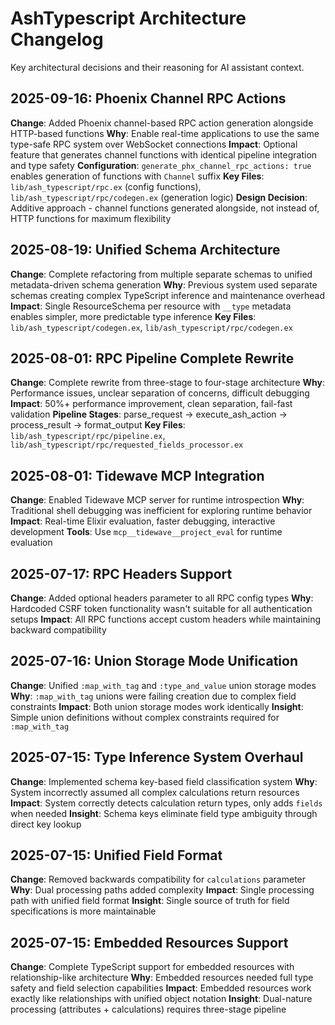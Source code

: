 <!--
SPDX-FileCopyrightText: 2025 Torkild G. Kjevik

SPDX-License-Identifier: MIT
-->

# AshTypescript Architecture Changelog

Key architectural decisions and their reasoning for AI assistant context.

## 2025-09-16: Phoenix Channel RPC Actions

**Change**: Added Phoenix channel-based RPC action generation alongside HTTP-based functions
**Why**: Enable real-time applications to use the same type-safe RPC system over WebSocket connections
**Impact**: Optional feature that generates channel functions with identical pipeline integration and type safety
**Configuration**: `generate_phx_channel_rpc_actions: true` enables generation of functions with `Channel` suffix
**Key Files**: `lib/ash_typescript/rpc.ex` (config functions), `lib/ash_typescript/rpc/codegen.ex` (generation logic)
**Design Decision**: Additive approach - channel functions generated alongside, not instead of, HTTP functions for maximum flexibility

## 2025-08-19: Unified Schema Architecture

**Change**: Complete refactoring from multiple separate schemas to unified metadata-driven schema generation
**Why**: Previous system used separate schemas creating complex TypeScript inference and maintenance overhead
**Impact**: Single ResourceSchema per resource with `__type` metadata enables simpler, more predictable type inference
**Key Files**: `lib/ash_typescript/codegen.ex`, `lib/ash_typescript/rpc/codegen.ex`

## 2025-08-01: RPC Pipeline Complete Rewrite

**Change**: Complete rewrite from three-stage to four-stage architecture
**Why**: Performance issues, unclear separation of concerns, difficult debugging
**Impact**: 50%+ performance improvement, clean separation, fail-fast validation
**Pipeline Stages**: parse_request → execute_ash_action → process_result → format_output
**Key Files**: `lib/ash_typescript/rpc/pipeline.ex`, `lib/ash_typescript/rpc/requested_fields_processor.ex`

## 2025-08-01: Tidewave MCP Integration

**Change**: Enabled Tidewave MCP server for runtime introspection
**Why**: Traditional shell debugging was inefficient for exploring runtime behavior
**Impact**: Real-time Elixir evaluation, faster debugging, interactive development
**Tools**: Use `mcp__tidewave__project_eval` for runtime evaluation

## 2025-07-17: RPC Headers Support

**Change**: Added optional headers parameter to all RPC config types
**Why**: Hardcoded CSRF token functionality wasn't suitable for all authentication setups
**Impact**: All RPC functions accept custom headers while maintaining backward compatibility

## 2025-07-16: Union Storage Mode Unification

**Change**: Unified `:map_with_tag` and `:type_and_value` union storage modes
**Why**: `:map_with_tag` unions were failing creation due to complex field constraints
**Impact**: Both union storage modes work identically
**Insight**: Simple union definitions without complex constraints required for `:map_with_tag`

## 2025-07-15: Type Inference System Overhaul

**Change**: Implemented schema key-based field classification system
**Why**: System incorrectly assumed all complex calculations return resources
**Impact**: System correctly detects calculation return types, only adds `fields` when needed
**Insight**: Schema keys eliminate field type ambiguity through direct key lookup

## 2025-07-15: Unified Field Format

**Change**: Removed backwards compatibility for `calculations` parameter
**Why**: Dual processing paths added complexity
**Impact**: Single processing path with unified field format
**Insight**: Single source of truth for field specifications is more maintainable

## 2025-07-15: Embedded Resources Support

**Change**: Complete TypeScript support for embedded resources with relationship-like architecture
**Why**: Embedded resources needed full type safety and field selection capabilities
**Impact**: Embedded resources work exactly like relationships with unified object notation
**Insight**: Dual-nature processing (attributes + calculations) requires three-stage pipeline